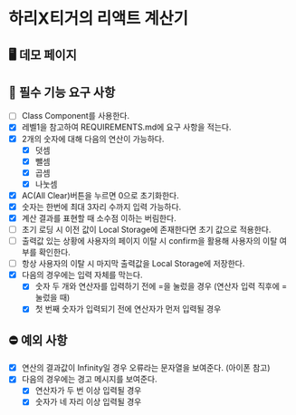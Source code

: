 # 하리X티거의 리액트 계산기

## 🖥 데모 페이지

## 🎯 필수 기능 요구 사항

- [ ] Class Component를 사용한다.
- [x] 레벨1을 참고하여 REQUIREMENTS.md에 요구 사항을 적는다.
- [x] 2개의 숫자에 대해 다음의 연산이 가능하다.
  - [x] 덧셈
  - [x] 뺄셈
  - [x] 곱셈
  - [x] 나눗셈
- [x] AC(All Clear)버튼을 누르면 0으로 초기화한다.
- [x] 숫자는 한번에 최대 3자리 수까지 입력 가능하다.
- [x] 계산 결과를 표현할 때 소수점 이하는 버림한다.
- [ ] 초기 로딩 시 이전 값이 Local Storage에 존재한다면 초기 값으로 적용한다.
- [ ] 출력값 있는 상황에 사용자의 페이지 이탈 시 confirm을 활용해 사용자의 이탈 여부를 확인한다.
- [ ] 항상 사용자의 이탈 시 마지막 출력값을 Local Storage에 저장한다.
- [x] 다음의 경우에는 입력 자체를 막는다.
  - [x] 숫자 두 개와 연산자를 입력하기 전에 =을 눌렀을 경우 (연산자 입력 직후에 = 눌렀을 때)
  - [x] 첫 번째 숫자가 입력되기 전에 연산자가 먼저 입력될 경우

## ⛔️ 예외 사항

- [x] 연산의 결과값이 Infinity일 경우 오류라는 문자열을 보여준다. (아이폰 참고)
- [x] 다음의 경우에는 경고 메시지를 보여준다.
  - [x] 연산자가 두 번 이상 입력될 경우
  - [x] 숫자가 네 자리 이상 입력될 경우
